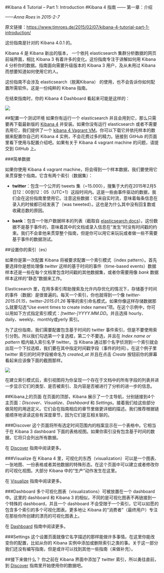 #Kibana 4 Tutorial – Part 1: Introduction
#Kibana 4 指南 —— 第一章：介绍

*——Anna Roes* in *2015-2-7*

原文链接：<https://www.timroes.de/2015/02/07/kibana-4-tutorial-part-1-introduction/>

这份指南是针对的 Kibana 4.0.1 的。

Kibana 4 是 Kibana 新出的版本， 一个依托 elasticsearch 集群分析数据的网页前端界面，相比 Kibana 3 有着许多的变化。这份指南专注于讲解如何用 Kibana 4 分析你的数据。指南面向需要升级版本的 Kibana 3 用户，及从未用过 Kibana 而想要知道如何使用它的人。

这份指南不会涉及 elasticsearch（脱离Kibana） 的使用，也不会告诉你如何配置所需软件。这是一份纯粹的 Kibana 指南。

在结束指南时，你的 Kibana 4 Dashboard 看起来可能是这样的：

[![](https://www.timroes.de/wp-content/uploads/2015/02/final-dashboard-300x169.png)](https://www.timroes.de/wp-content/uploads/2015/02/final-dashboard.png)


##配置一个测试环境
如果你有运行一个 elasticsearch 并且会用到它，那么只需要再下载最新版的 [Kibana 4](http://www.elasticsearch.org/blog/kibana-4-literally/) 并安装。如果你没有运行 elasticsearch 或者不需要去用它，我们提供了一个 [kibana 4 Vagrant VM](https://github.com/timroes/kibana4-vagrant)。你可以下载它并依托样本的数据来配置你自己的 Kibana 4 实例，不会花费过多的精力。链接到 GitHub 的页面里看下使用与配置介绍吧。如果有关于 Kibana 4 vagrant machine 的问题，请提交到 GitHub 上。

###简单数据

如果你使用 Kibana 4 vagrant machine，将会得到一个样本数据，我们要使用它来贯穿整个指南。它含有两个索引（数据集）：

- **twitter**：包含一个公开的 tweets 集（~15.000），搜集于大约在2015年2月5日12：00到12：05（UTC+1）这段时间内。这是一些由事件驱动的数据，我们会在这份指南里使用它。注意这些数据：它来自实时流，意味着每条信息在录入的时候都已经发表了（was tweeted）。这也是为什么其中没有回复数或收藏总数的原因。

- **bank**：包含一个账户数据样本的列表（截取自 [elasticsearch docs](http://www.elasticsearch.org/guide/en/elasticsearch/reference/current/_exploring_your_data.html)）。这份数据不是基于事件的，意味着其中的文档或录入信息在“发生”时没有时间戳的约束。我们不会拿他来贯穿整个指南，但是你可以用它来玩玩或者做一些不需要基于事件的数据测试。

##设置你的索引（es）

如果你是第一次配置 Kibana 将被要求配置一个索引模式（index pattern）。首先要选择你是想处理像 *twitter* 这样的基于时间的事件（time-based events）数据样本还是一些在每个文档里包含时间戳的其他数据集，或者你需要用像 *bank* 数据样本这样的“静态”数据来工作。

Elasticsearch 里，在用多索引帮助搜索及允许内存优化的情况下，存储基于时间的事件（数据）是很普遍的。每天一个索引，你也就得到一个像 *twitter-2015.01.15，twitter-2015.01.26* 等等的索引命名模式。如果你像这样存储数据那么就要勾选“Use event times to create index names”项。在这个示例中，你可以用如下方式指定索引模式：*[twitter-]YYYY.MM.DD*。并且选择 hourly、daily、weekly、monthly或yerly 索引。

为了这份指南，我们需要配置包含基于时间的 twitter 事件索引，但是不要使用索引分割。所以我们勾选第一个复选框，第二个不要选，并且在 *Index name or pattern* 框内输入索引名字 twitter。当 Kibana 通过那个名字侦测到一个索引就会出现一个下拉选框，我们要在其中指定时间戳字段（事件的时间）。在这个例子里 twitter 索引的时间字段被命名为 *created_at* 并且在点击 *Create* 按钮前你的屏幕看起来应该像下面的截图那样。

[![](https://www.timroes.de/wp-content/uploads/2015/02/index-pattern-300x169.png)](https://www.timroes.de/wp-content/uploads/2015/02/index-pattern.png)

在建立索引模式后，索引视图将为你呈现一个存在于文档中的所有字段的列表并进一步显示它们的类型、是否被索引、及内容是否被进行了分析的进一步的信息。

##Kibana上的页面
在页面的顶部，Kibana 展示了一个主导航，分别链接到4个主页面：*Discover*、*Visualize*、*Dashboard* 和 *Settings*。接着我们给这些部分做简短的用途定义。它们会在指南相应的章节里做更详细的描述。我们推荐根据链接顺序地读读这些有深度章节，因为它们是互相关联的。

###Discover
这个页面将所有选定时间范围内的档案显示在一个表格中。它相当于在 Kibana 3 dashboard 下面的表格视图。如果你索引没有包含基于时间的数据，它将只会列出所有数据。

在 [Discover](https://www.timroes.de/2015/02/07/kibana-4-tutorial-part-2-discover/) 指南中阅读更多。

###Visualize
在 Kibana 4 里，可视化的东西（visualization）可以是一个图表、一张地图、一份表格或者其他数据的特殊形态。在这个页面中可以建立或者修改你的可视化视图。大部分 Kibana 中的“生产”动作发生在这里。

在 [Visualize](https://www.timroes.de/2015/02/07/kibana-4-tutorial-part-3-visualize/) 指南中阅读更多。

###Dashboard
多个可视化图表（visualizations）可被放置在一个 dashboard 中。这里的 dashboard 和 Kibana 3 的相似，不同的是可视化图表不再链接到一个特殊的 dashboard，并且一个 dashboard 不会受限于一个索引，它可以如愿的包含多个索引的多个可视化图表。更多地让 Kibana 的“消费者”（最终用户）专注在那些你所创建的漂亮的可视化图表上。

在 [Dashboard](https://www.timroes.de/2015/02/07/kibana-4-tutorial-part-4-dashboard/) 指南中阅读更多。

###Settings
这个设置页面就像它名字描述的那样能做许多事情。在这里你能改变你的配置，比如从你的 Kibana 实例中添加或删除索引之类的事。关于这一部分我们还没有编写指南，但是或许可以找到其他一些指南（来做补充）。

##接下来做什么？
你之前在 Kibana 界面中添加了 twitter 索引，所以勇往直前，到 [Discover](https://www.timroes.de/2015/02/07/kibana-4-tutorial-part-2-discover/) 指南里开始使用你的数据吧。
